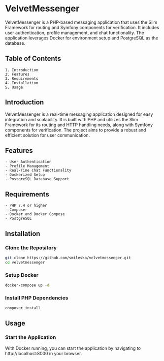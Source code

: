 # VelvetMessenger

VelvetMessenger is a PHP-based messaging application that uses the Slim Framework for routing and Symfony components for verification. It includes user authentication, profile management, and chat functionality. The application leverages Docker for environment setup and PostgreSQL as the database.

## Table of Contents

    1. Introduction
    2. Features
    3. Requirements
    4. Installation
    5. Usage

## Introduction

VelvetMessenger is a real-time messaging application designed for easy integration and scalability. It is built with PHP and utilizes the Slim Framework for its routing and HTTP handling needs, along with Symfony components for verification. The project aims to provide a robust and efficient solution for user communication.

## Features

    - User Authentication
    - Profile Management
    - Real-Time Chat Functionality
    - Dockerized Setup
    - PostgreSQL Database Support

## Requirements

    - PHP 7.4 or higher
    - Composer
    - Docker and Docker Compose
    - PostgreSQL

## Installation

### Clone the Repository
```bash
git clone https://github.com/smileska/velvetmessenger.git
cd velvetmessenger
```
### Setup Docker
```bash
docker-compose up -d
```
### Install PHP Dependencies
```bash
composer install
```

## Usage

### Start the Application
With Docker running, you can start the application by navigating to http://localhost:8000 in your browser.

